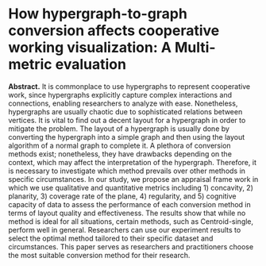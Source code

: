 # How hypergraph-to-graph conversion affects cooperative working visualization: A Multi-metric evaluation



**Abstract.** It is commonplace to use hypergraphs to represent cooperative work, since hypergraphs explicitly capture complex interactions and connections, enabling researchers to analyze with ease. Nonetheless, hypergraphs are usually chaotic due to sophisticated relations between vertices. It is vital to find out a decent layout for a hypergraph in order to mitigate the problem. The layout of a hypergraph is usually done by converting the hypergraph into a simple graph and then using the layout algorithm of a normal graph to complete it. A plethora of conversion methods exist; nonetheless, they have drawbacks depending on the context, which may affect the interpretation of the hypergraph. Therefore, it is necessary to investigate which method prevails over other methods in specific circumstances. In our study, we propose an appraisal frame work in which we use qualitative and quantitative metrics including 1) concavity, 2) planarity, 3) coverage rate of the plane, 4) regularity, and 5) cognitive capacity of data to assess the performance of each conversion method in terms of layout quality and effectiveness. The results show that while no method is ideal for all situations, certain methods, such as Centroid-single, perform well in general. Researchers can use our experiment results to select the optimal method tailored to their specific dataset and circumstances. This paper serves as researchers and practitioners choose the most suitable conversion method for their research.
